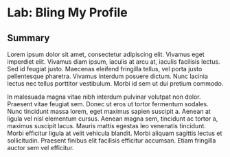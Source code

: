 # Lab: Bling My Profile

## Summary
Lorem ipsum dolor sit amet, consectetur adipiscing elit. Vivamus eget imperdiet elit. Vivamus diam ipsum, iaculis at arcu at, iaculis facilisis lectus. Sed id feugiat justo. Maecenas eleifend fringilla tellus, vel porta justo pellentesque pharetra. Vivamus interdum posuere dictum. Nunc lacinia lectus nec tellus porttitor vestibulum. Morbi id sem ut dui pretium commodo.

In malesuada magna vitae nibh interdum pulvinar volutpat non dolor. Praesent vitae feugiat sem. Donec ut eros ut tortor fermentum sodales. Nunc tincidunt massa lorem, eget maximus sapien suscipit a. Aenean at ligula vel nisl elementum cursus. Aenean magna sem, tincidunt ac tortor a, maximus suscipit lacus. Mauris mattis egestas leo venenatis tincidunt. Morbi efficitur ligula at velit vehicula blandit. Morbi aliquam sagittis lectus et sollicitudin. Praesent finibus elit facilisis efficitur accumsan. Etiam fringilla auctor sem vel efficitur.
